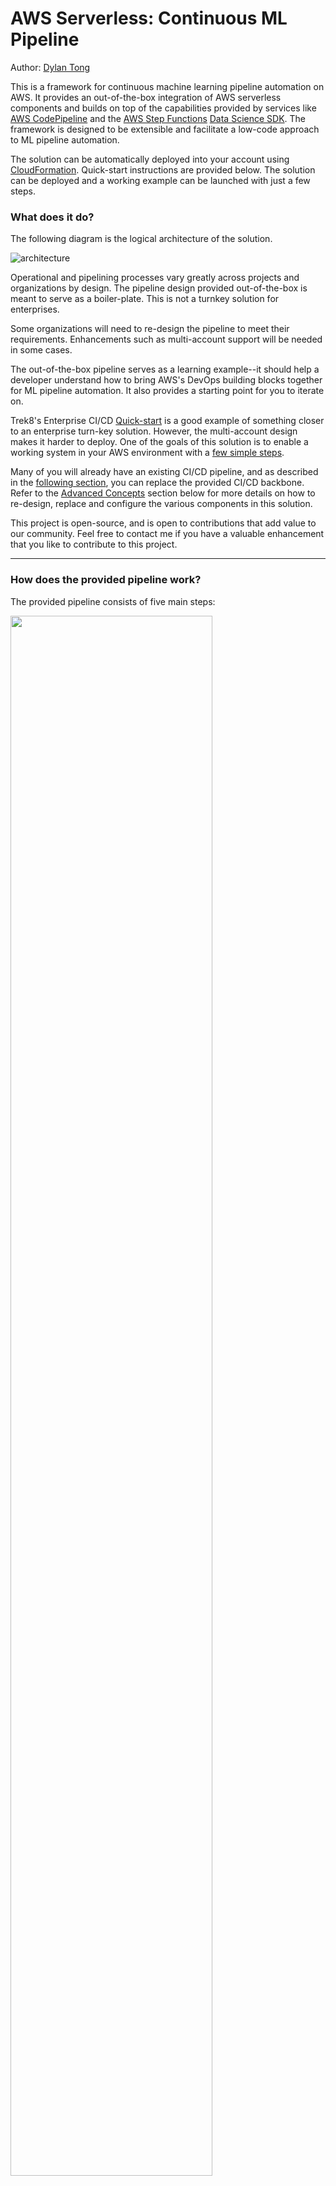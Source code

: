 # AWS Serverless: Continuous ML Pipeline
Author: [Dylan Tong](mailto:dylatong@amazon.com)

This is a framework for continuous machine learning pipeline automation on AWS. It provides an out-of-the-box integration of AWS serverless components and builds on top of the capabilities provided by services like [AWS CodePipeline](https://aws.amazon.com/codepipeline/) and the [AWS Step Functions](https://aws.amazon.com/step-functions/) [Data Science SDK](https://docs.aws.amazon.com/step-functions/latest/dg/concepts-python-sdk.html). The framework is designed to be extensible and facilitate a low-code approach to ML pipeline automation.

The solution can be automatically deployed into your account using [CloudFormation](https://aws.amazon.com/cloudformation/). Quick-start instructions are provided below. The solution can be deployed and a working example can be launched with just a few steps.

### What does it do?

The following diagram is the logical architecture of the solution. 

![architecture](/images/logical-architecture.png)

Operational and pipelining processes vary greatly across projects and organizations by design. The pipeline design provided out-of-the-box is meant to serve as a boiler-plate. This is not a turnkey solution for enterprises.

Some organizations will need to re-design the pipeline to meet their requirements. Enhancements such as multi-account support will be needed in some cases. 

The out-of-the-box pipeline serves as a learning example--it should help a developer understand how to bring AWS's DevOps building blocks together for ML pipeline automation. It also provides a starting point for you to iterate on.

Trek8's Enterprise CI/CD [Quick-start](https://github.com/aws-quickstart/quickstart-trek10-serverless-enterprise-cicd) is a good example of something closer to an enterprise turn-key solution. However, the multi-account design makes it harder to deploy. One of the goals of this solution is to enable a working system in your AWS environment with a [few simple steps](#Quick-Start-Instructions).

Many of you will already have an existing CI/CD pipeline, and as described in the [following section](Common-Design-Patterns), you can replace the provided CI/CD backbone. Refer to the [Advanced Concepts](Advance-Concepts) section below for more details on how to re-design, replace and configure the various components in this solution.

This project is open-source, and is open to contributions that add value to our community. Feel free to contact me if you have a valuable enhancement that you like to contribute to this project.

---

### How does the provided pipeline work?

The provided pipeline consists of five main steps:

<img src="images/codepipeline-cicd.png" width="80%"/>

---

1. **Change detection:** Changes to assets such as code, configurations and data can trigger the pipeline to run. Triggers include git pushes to the master branch in [CodeCommit](https://aws.amazon.com/codecommit/), or changes to data sets in your S3 bucket.

2. **Build Test and Stage Environment:** The pipeline dynamically builds a test environment as defined by the provided CloudFormation templates. The environment consists of two parts: 

      * The first is a machine learning pipeline built on AWS Step Functions. The purpose of the pipleine is to train, evaluate and deploy ML models. It can be reconfigured through the ML pipeline [template](/cf/mlops-ml-pipeline.yaml) and this [configuration file](/config/ml-pipeline-config.json)

      * The second is the test environment consisting of your application and test suites. The environment can be configured through the following [template](/cf/mlops-test-env.yaml). The provided template deploys a simple microservice consisting of a [AWS Lambda](https://aws.amazon.com/lambda/) function front by [Amazon API Gateway](https://aws.amazon.com/api-gateway/). It communicates with the [Amazon SageMaker](https://aws.amazon.com/sagemaker/) hosted endpoint that is configured in the aforementationed [configuration file](/config/ml-pipeline-config.json). It also deploys a sample test suite that runs on Lambda.
      
3. **Run the ML Pipeline:** The image below illustrates the the Step function workflow of the provided ML pipeline. The pipeline starts with a data prep step executed by [AWS Glue](https://aws.amazon.com/glue/). Next, a customer churn prediction model is trained using XGBoost and this job is tracked as by [SageMaker Experiments](https://aws.amazon.com/sagemaker/) for traceability. The train model is evaluated, and if it meets the performance criteria, the workflow proceeds to deploy the model as a SageMaker [Hosted Endpoint](https://docs.aws.amazon.com/sagemaker/latest/dg/how-it-works-hosting.html). The worfklow completes successfully once the hosted endpoint reaches an in-service status. If the endpoint already exists, a model variant is deployed and the endpoint is updated.

<img src="/images/sfn-ml-pipeline.png" width="65%"/>

4. **Test Automation:** Once the ML pipeline delivers a healthy model server, we can run our test suites against our model server. The provided [test](tests/) is only meant to serve as an example. It simply invokes the endpoint and reports back the predicton results.

5. **Deploy to Production:** Once the test completes, a manual approval process is required before the changes are deployed into production. Test results can be reported externally or as output variables in CodePipeline. Information gathered in SageMaker Experiments and CloudWatch also facilitate the audit. 

Once the reviewer approves the changes, the pipeline deploys them into production using this [template](cf/mlops-deploy-prod.yaml). The provided template deploys a new copy of the simple microservice. This is optionally deployed into a VPC with a [VPC endpoint](https://docs.aws.amazon.com/sagemaker/latest/dg/interface-vpc-endpoint.html). The API managed by API Gateway is promoted to production using a [carnary deploy](https://docs.aws.amazon.com/apigateway/latest/developerguide/create-canary-deployment.html). Finally, a SageMaker [Model Monitor](https://docs.aws.amazon.com/sagemaker/latest/dg/model-monitor.html) is deployed and is scheduled to evaluate data drift issues on an hourly basis.

### Common Design Patterns

The choosen design isn't the only way to integrate a ML pipeline into an existing CI/CD CodePipeline. Another common pattern is to have AWS Step Functions serve as the overlaying workflow manager and have both CodePipeline and the ML pipelining enclosed within a single Step Function workflow. One might favor this design for better consistency and perhaps a cleaner design.

However, there are trade-offs. The choosen design better decouples the CI/CD pipeline from the ML pipeline. This is ideal for the common case where a CI/CD pipeline already exists and you would like to minimize changes to your core application delivery system. This design augments the existing CI/CD pipeline with Step Function workflow. The integration between the CI/CD pipeline and Step Functions is simply a Lambda function that provides control flow logic. The coupling and dependencies are minimized between the systems. Thus, this integration strategy poses less risks and disruption.

Secondly, at the time of writing, Step Functions is best design to orchestrate systems running exclusively in the AWS cloud. The design pattern prescribed is more flexible. You could replace the CodePipeline backbone in this solution with an on-premise CI/CD solution. The other parts of the pipeline are decoupled and could run in the cloud as part of a hybrid cloud architecture.

### Quick Start Instructions

*Pre-requesites*:
* [An AWS Account](https://aws.amazon.com/free/?all-free-tier.sort-by=item.additionalFields.SortRank&all-free-tier.sort-order=asc)
* [AWS CLI installed](https://aws.amazon.com/cli/)
* [Setup SSH connections for CodeCommit](https://docs.aws.amazon.com/codecommit/latest/userguide/setting-up-ssh-unixes.html)

**Step 1:** Deploy the CodePipeline CI/CD pipeline back-bone

*The launch button defaults to us-west-2, but you can change the region from the console.*

<a href="https://console.aws.amazon.com/cloudformation/home?region=us-west-
2#/stacks/new?stackName=mlops-cicd&templateURL=https://dtong-public-fileshare.s3-us-west-2.amazonaws.com/aws-ml-pipeline/cf/mlops-cicd.yaml">
![launch stack button](https://s3.amazonaws.com/cloudformation-examples/cloudformation-launch-stack.png)</a>


**Step 2:** Wait for template to reach the create complete status.

![cicd](/images/cf-stack-ready.png)

**Step 3:** Trigger your pipeline to run

If you're running on a Mac OS, you can simply download and run this [shell script](https://raw.githubusercontent.com/dylan-tong-aws/aws-serverless-ml-pipeline/master/bootstrap/quick-start-mac-osx.sh).

If not, git clone this repository and git push all the assets to the CodeCommit repository created in step 1. By default, the CodeCommit repository is called mlops-repo. 

Specifically, the steps are:

1. git clone https://github.com/dylan-tong-aws/aws-serverless-ml-pipeline.git ./tmp
2. git clone ssh://git-codecommit.\<Insert Your Selected AWS Region\>.amazonaws.com/v1/repos/mlops-repo
3. Copy the contents in the "tmp" directory to the "mlops-repo" directory.
4. From within the mlops-repo directory:
     * git add -A
     * git commit -m "aws ml pipeline assets"
     * git push

You can monitor the pipeline progression from the CodePipeline and AWS Step Functions console. Enjoy!

### Advanced Concepts

1. **How do I change the configurations such as the algorithm and hyperparameters used by the provided ML pipeline?**

     The provided ML pipeline can be configured through the [ml-pipeline-config.json](/config/ml-pipeline-config.json) file. The configuration file includes configurations to change the algorithm, hyperparameters, endpoint name, experiment tracking, ETL configurations, data source location and more.

2. **How do I modify or replace the workflow structure of the machine learning pipeline?**

     The machine learning pipeline deployment is contained within the [mlops-ml-pipeline.yaml](/cf/mlops-ml-pipeline.yaml) template. There are two main components:
     * The Step Function definition metadata which describes the Step Function workflow for the pipeline. It leverages the [Data Science SDK](https://docs.aws.amazon.com/step-functions/latest/dg/concepts-python-sdk.html), which provides an integration with Amazon SageMaker. The logical resource id for the pipeline is in MLPipeline. You can modify the Step Function definition in that file. Once you commit these changes, the CI/CD backbone will dynamically re-create the new ML pipeline.
     * Control logic is executed through a Lambda function called "ml-pipeline-controller." In some cases, the Data Science SDK isn't sufficient and additional logic has to be implemented. The controller manages more advanced state transitions and serves as an integration point between CodePipeline and Step Functions. You may need to implement additional custom logic to support enhancements to the ML pipeline.

3. **How do I modify the application logic?**

     The provided pipeline deploys a simple microservice. It consists of an API that takes features as input and responds with a prediction. The back-end logic is executed in Lambda and it's sole responsibility is to mediate communication between the SageMaker hosted model and the client. You can enhance the microservice by modifying the [business logic](app/simple-microservice.zip). There're API definitions managed by API Gateway for both test and production environments. These environments are defined in [mlops-test-env.yaml](/cf/mlops-test-env.yaml) and [mlops-deploy-prod.yaml](/cf/mlops-deploy-prod.yaml). 

     AppApiInTest(/cf/mlops-test-env.yaml) and the AppAPIInProd(/cf/mlops-deploy-prod.yaml) are the logical identifiers in these respective templates. The API definitions are defined in swagger 2.0 format.
     
4. **How do I modify and add test suites?**

     The pipeline provides a sample test and it is up to your to extend and implement your own relevant automated tests. The CI/CD pipeline runs a Lambda function called mlops-test-runner(/tests/mlops-test-runner.zip). You should modify this Lambda function so that it serves as a starting point to run your tests. For instance, you might choose to have this Lambda function kick-off a Step Function workflow that orchestrates the execution of your tests. Alternatively, this Lambda function might kick off a series of tests running as containerized workloads in [Fargate](https://aws.amazon.com/fargate/). The design and implementation is left to you.
     
5. **How do I modify my test environment resources?**

     The test environment resources are contained within [mlops-test-env.yaml](/cf/mlops-test-env.yaml). The environment is built dynamically by the CI/CD backbone. You can modify this template as needed.

6. **How do I modify my production environment resources and deployment strategy?**

     The production environment resources are contained within [mlops-prod-deploy.yaml](/cf/mlops-prod-deploy.yaml). The deployment process is executed through a CloudFormation stack update through the CI/CD backbone. You can modify this template as needed. For instance, the canary deploy and production stage settings can be changed through this template.
     
7. **How do I modify the model monitoring functionality?**

     The provided pipeline deploys a SageMaker default monitor. You can create a [custom monitor](https://docs.aws.amazon.com/sagemaker/latest/dg/model-monitor-custom-monitoring-schedules.html) and modify the monitor image resource used by the MonitoringSchedule resource defined in [mlops-prod-deploy.yaml](/cf/mlops-prod-deploy.yaml).

8. **How do I modify or replace the CodePipeline CI/CD backbone?**

     The [CI/CD Pipeline](/cf/mlops-cicd.yaml) backbone is defined in this [template](/cf/mlops-cicd.yaml). You can modify the CodePipeline stages by modifying the proprities defined for the resource, CICDPipeline. 
     
     If you want to replace CodePipeline as the CI/CD backbone, you could integrate your alternative CI/CD solution using the same or similar strategy employed in this example. Ultimately, your solution needs to be able to make API calls to AWS Lambda and CloudFormation to orchestrate the other parts of this pipeline. The provided assets and design could be re-used and serve as a reference.
     

### Known Issues

1. *[6/2/2020]* **Network communication between Lambda and SageMaker VPC interface endpoint**

     The provided template includes VPC support. However, at the time of writing, there is a network issue between AWS Lambda and the VPC interface endpoint that prevents communication between a Lambda function running in a VPC and a SageMaker hosted endpoint through a VPC interface endpoint. Consequently, communication between Lambda and the hosted endpoint needs to be public until this issue is fixed.
